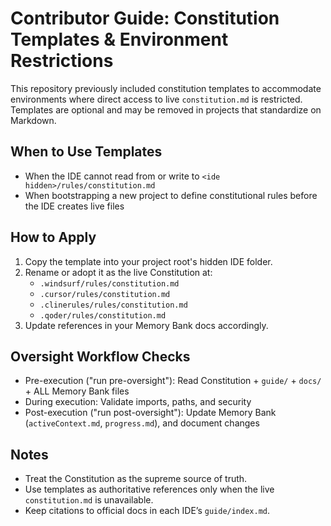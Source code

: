 # Contributor Guide: Constitution Templates & Environment Restrictions

This repository previously included constitution templates to accommodate environments where direct access to live `constitution.md` is restricted. Templates are optional and may be removed in projects that standardize on Markdown.

## When to Use Templates
- When the IDE cannot read from or write to `<ide hidden>/rules/constitution.md`
- When bootstrapping a new project to define constitutional rules before the IDE creates live files

## How to Apply
1. Copy the template into your project root's hidden IDE folder.
2. Rename or adopt it as the live Constitution at:
   - `.windsurf/rules/constitution.md`
   - `.cursor/rules/constitution.md`
   - `.clinerules/rules/constitution.md`
   - `.qoder/rules/constitution.md`
3. Update references in your Memory Bank docs accordingly.

## Oversight Workflow Checks
- Pre-execution ("run pre-oversight"): Read Constitution + `guide/` + `docs/` + ALL Memory Bank files
- During execution: Validate imports, paths, and security
- Post-execution ("run post-oversight"): Update Memory Bank (`activeContext.md`, `progress.md`), and document changes

## Notes
- Treat the Constitution as the supreme source of truth.
- Use templates as authoritative references only when the live `constitution.md` is unavailable.
- Keep citations to official docs in each IDE’s `guide/index.md`.
